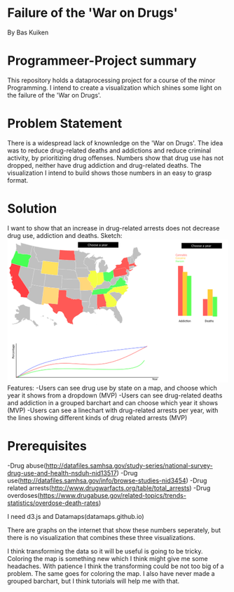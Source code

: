 # Failure of the 'War on Drugs'
By Bas Kuiken

# Programmeer-Project summary
This repository holds a dataprocessing project for a course of the minor Programming. I intend to
create a visualization which shines some light on the failure of the 'War on Drugs'.

# Problem Statement
There is a widespread lack of knownledge on the 'War on Drugs'. The idea was to reduce drug-related
deaths and addictions and reduce criminal activity, by prioritizing drug offenses. Numbers show that
drug use has not dropped, neither have drug addiction and drug-related deaths. The visualization I
intend to build shows those numbers in an easy to grasp format.

# Solution
I want to show that an increase in drug-related arrests does not decrease drug use, addiction and
deaths.
Sketch:
![alt text](doc/Blankmap-USA-states.PNG)
Features:
-Users can see drug use by state on a map, and choose which year it shows from a dropdown (MVP)
-Users can see drug-related deaths and addiction in a grouped barchart and can choose which year it
shows (MVP)
-Users can see a linechart with drug-related arrests per year, with the lines showing different kinds
of drug related arrests (MVP)

# Prerequisites
-Drug abuse(http://datafiles.samhsa.gov/study-series/national-survey-drug-use-and-health-nsduh-nid13517)
-Drug use(http://datafiles.samhsa.gov/info/browse-studies-nid3454)
-Drug related arrests(http://www.drugwarfacts.org/table/total_arrests)
-Drug overdoses(https://www.drugabuse.gov/related-topics/trends-statistics/overdose-death-rates)

I need d3.js and Datamaps(datamaps.github.io)

There are graphs on the internet that show these numbers seperately, but there is no visualization
that combines these three visualizations.

I think transforming the data so it will be useful is going to be tricky. Coloring the map is
something new which I think might give me some headaches. With patience I think the transforming
could be not too big of a problem. The same goes for coloring the map. I also have never made a
grouped barchart, but I think tutorials will help me with that.
